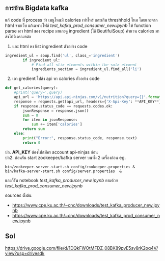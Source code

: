 ## การบ้าน Bigdata kafka 
แก้ code ที่ process ว่า เมนูไหนมี calories เท่าไหร่ และเกิน threshhold ไหม โดยแกะจาก html จากเว็บ
แก้เฉพาะไฟล์ *test_kafka_prod_consumer_new.ipynb*
ให้ function parse เอา html ของ recipe มาแกะดู ingredient (ใช้ BeutifulSoup) คำนวน calories มาส่งไปวิเคราะห์ต่อ
1. แกะ html หา list ingredient ตัวอย่าง code
```python
ingredient_ul = soup.find('ul', class_='ingredient')
        if ingredient_ul:
            # Find all <li> elements within the <ul> element
            ingredients_section = ingredient_ul.find_all('li')
```
2. เอา  gredient ไปส่ง api หา calories ตัวอย่าง code 
```python
def get_calories(query):
    #print('query=',query)
    api_url = 'https://api.api-ninjas.com/v1/nutrition?query={}'.format(query)
    response = requests.get(api_url, headers={'X-Api-Key': **API_KEY**})
    if response.status_code == requests.codes.ok:
        jsonResponse = response.json()
        sum = 0 
        for item in jsonResponse:
            sum += item['calories']
        return sum
    else:
        print("Error:", response.status_code, response.text)
        return 0
```
ปล. **API_KEY** ต้องไปสมัคร account api-ninjas ก่อน \
ปล2. ก่อนรัน start zookeeper/kafka server บนทั้ง 2 เครื่องก่อน
eg. 
```shell
bin/zookeeper-server-start.sh config/zookeeper.properties &
bin/kafka-server-start.sh config/server.properties  &
```
และก็รัน notebook *test_kafka_producer_new.ipynb* ตามด้วย
*test_kafka_prod_consumer_new.ipynb*

sources ตั้งต้น
- https://www.cpe.ku.ac.th/~cnc/downloads/test_kafka_producer_new.ipynb
- https://www.cpe.ku.ac.th/~cnc/downloads/test_kafka_prod_consumer_new.ipynb

## Sol
https://drive.google.com/file/d/1DQkFWOtMFDZ_08BK89pvE5sv8rK2oq4V/view?usp=drivesdk
